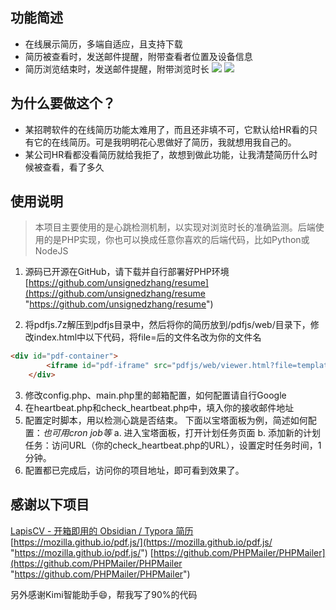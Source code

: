 
## 功能简述
- 在线展示简历，多端自适应，且支持下载
- 简历被查看时，发送邮件提醒，附带查看者位置及设备信息
- 简历浏览结束时，发送邮件提醒，附带浏览时长
![](https://unsignedzhang.cn/wp-content/uploads/2024/04/QQ截图20240404152848-300x141.png)
![](https://unsignedzhang.cn/wp-content/uploads/2024/04/qq_pic_merged_1712215705567-300x162.jpg)

## 为什么要做这个？
- 某招聘软件的在线简历功能太难用了，而且还非填不可，它默认给HR看的只有它的在线简历。可是我明明花心思做好了简历，我就想用我自己的。
- 某公司HR看都没看简历就给我拒了，故想到做此功能，让我清楚简历什么时候被查看，看了多久

## 使用说明
> 本项目主要使用的是心跳检测机制，以实现对浏览时长的准确监测。后端使用的是PHP实现，你也可以换成任意你喜欢的后端代码，比如Python或NodeJS

1. 源码已开源在GitHub，请下载并自行部署好PHP环境
[https://github.com/unsignedzhang/resume](https://github.com/unsignedzhang/resume "https://github.com/unsignedzhang/resume")

2. 将pdfjs.7z解压到pdfjs目录中，然后将你的简历放到/pdfjs/web/目录下，修改index.html中以下代码，将file=后的文件名改为你的文件名
```html
<div id="pdf-container">
        <iframe id="pdf-iframe" src="pdfjs/web/viewer.html?file=template.pdf" frameborder="0" width="100%" height="100%"></iframe>
    </div>
```
3. 修改config.php、main.php里的邮箱配置，如何配置请自行Google
4. 在heartbeat.php和check_heartbeat.php中，填入你的接收邮件地址
5. 配置定时脚本，用以检测心跳是否结束。
下面以宝塔面板为例，简述如何配置：*也可用cron job等*
a. 进入宝塔面板，打开计划任务页面
b. 添加新的计划任务：访问URL（你的check_heartbeat.php的URL），设置定时任务时间，1分钟。
6. 配置都已完成后，访问你的项目地址，即可看到效果了。

## 感谢以下项目
[LapisCV - 开箱即用的 Obsidian / Typora 简历](https://github.com/BingyanStudio/LapisCV "https://github.com/BingyanStudio/LapisCV")
[https://mozilla.github.io/pdf.js/](https://mozilla.github.io/pdf.js/ "https://mozilla.github.io/pdf.js/")
[https://github.com/PHPMailer/PHPMailer](https://github.com/PHPMailer/PHPMailer "https://github.com/PHPMailer/PHPMailer")

另外感谢Kimi智能助手😄，帮我写了90%的代码